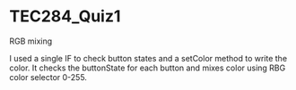 # TEC284_Quiz1
 RGB mixing

I used a single IF to check button states and a setColor method to write the color. It checks the buttonState for each button and mixes color using RBG color selector 0-255.
